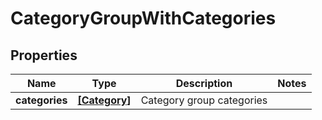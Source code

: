 # CategoryGroupWithCategories

## Properties
Name | Type | Description | Notes
------------ | ------------- | ------------- | -------------
**categories** | [**[Category]**](Category.md) | Category group categories | 


